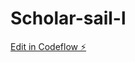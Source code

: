 # Scholar-sail-l

[Edit in Codeflow ⚡️](https://stackblitz.com/~/github.com/AlhassanMariam/Scholar-sail-l)